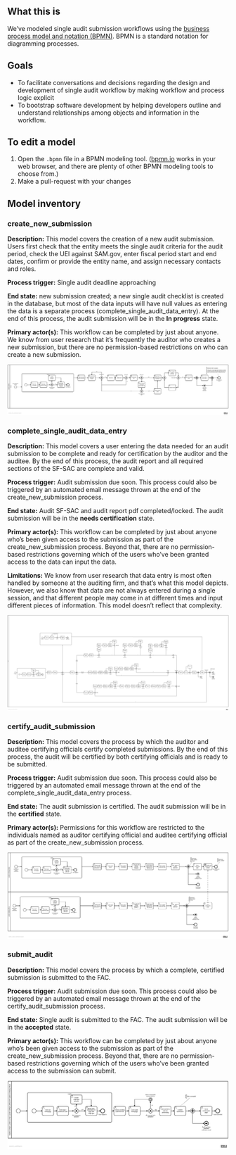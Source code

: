## What this is
We’ve modeled single audit submission workflows using the [business process model and notation (BPMN)](https://www.omg.org/spec/BPMN/2.0/). BPMN is a standard notation for diagramming processes. 

## Goals
 - To facilitate conversations and decisions regarding the design and development of single audit workflow by making workflow and process logic explicit
 - To bootstrap software development by helping developers outline and understand relationships among objects and information in the workflow. 

## To edit a model
1. Open the `.bpmn` file in a BPMN modeling tool. ([bpmn.io](https://bpmn.io/) works in your web browser, and there are plenty of other BPMN modeling tools to choose from.)
1. Make a pull-request with your changes

## Model inventory

### create_new_submission
**Description:** This model covers the creation of a new audit submission. Users first check that the entity meets the single audit criteria for the audit period, check the UEI against SAM.gov, enter fiscal period start and end dates, confirm or provide the entity name, and assign necessary contacts and roles.

**Process trigger:** Single audit deadline approaching 

**End state:** new submission created; a new single audit checklist is created in the database, but most of the data inputs will have null values as entering the data is a separate process (complete_single_audit_data_entry). At the end of this process, the audit submission will be in the **In progress** state.

**Primary actor(s):** This workflow can be completed by just about anyone. We know from user research that it’s frequently the auditor who creates a new submission, but there are no permission-based restrictions  on who can create a new submission. 

![create_new_submission](./create_new_submission.bpmn.png)

### complete_single_audit_data_entry

**Description:** This model covers a user entering the data needed for an audit submission to be complete and ready for certification by the auditor and the auditee. By the end of this process, the audit report and all required sections of the SF-SAC are complete and valid. 

**Process trigger:**  Audit submission due soon. This process could also be triggered by an automated email message thrown at the end of the create_new_submission process. 

**End state:** Audit SF-SAC and audit report pdf completed/locked. The audit submission will be in the **needs certification** state.

**Primary actor(s):** This workflow can be completed by just about anyone who’s been given access to the submission as part of the create_new_submission process. Beyond that, there are no permission-based restrictions governing which of the users who’ve been granted access to the data can input the data.

**Limitations:** We know from user research that data entry is most often handled by someone at the auditing firm, and that’s what this model depicts. However, we also know  that data are not always entered during a single session, and that different people may come in at different times and input different pieces of information. This model doesn’t reflect that complexity. 

![complete_single_audit_data_entry](./complete_single_audit_data_entry.bpmn.png)


### certify_audit_submission

**Description:** This model covers the process by which the auditor and auditee certifying officials certify completed submissions. By the end of this process, the audit will be certified by both certifying officials and is ready to be submitted. 

**Process trigger:** Audit submission due soon. This process could also be triggered by an automated email message thrown at the end of the complete_single_audit_data_entry process. 

**End state:** The audit submission is certified. The audit submission  will be in the **certified** state.

**Primary actor(s):** Permissions for this workflow are restricted to the individuals named as auditor certifying official and auditee certifying official as part of the create_new_submission process. 


![certify_audit_submission](./certify_audit_submission.bpmn.png)



### submit_audit

**Description:** This model covers the process by which a complete, certified submission is submitted to the FAC. 

**Process trigger:**  Audit submission due soon. This process could also be triggered by an automated email message thrown at the end of the certify_audit_submission process. 

**End state:** Single audit is submitted to the FAC. The audit submission  will be in the **accepted** state.

**Primary actor(s):** This workflow can be completed by just about anyone who’s been given access to the submission as part of the create_new_submission process. Beyond that, there are no permission-based restrictions governing which of the users who’ve been granted access to the submission can submit. 

![submit_audit](./submit_audit.bpmn.png)

